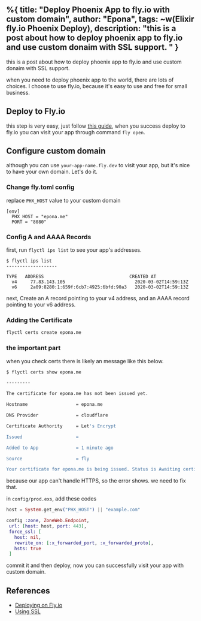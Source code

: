 %{
  title: "Deploy Phoenix App to fly.io with custom domain",
  author: "Epona",
  tags: ~w(Elixir fly.io Phoenix Deploy),
  description: "this is a post about how to deploy phoenix app to fly.io and use custom donaim with SSL support.
"
}
---

this is a post about how to deploy phoenix app to fly.io and use custom donaim with SSL support.

when you need to deploy phoenix app to the world, there are lots of choices. I choose to use fly.io, because it's easy to use and free for small business.

## Deploy to Fly.io

this step is very easy, just follow [this guide](https://hexdocs.pm/phoenix/fly.html#what-we-ll-need), when you success deploy to fly.io you can visit your app through command `fly open`.

## Configure custom domain

although you can use `your-app-name.fly.dev` to visit your app, but it's nice to have your own domain. Let's do it.

### Change fly.toml config

replace `PHX_HOST` value to your custom domain

```
[env]
  PHX_HOST = "epona.me"
  PORT = "8080"
```

### Config A and AAAA Records

first, run `flyctl ips list` to see your app's addresses.

```
$ flyctl ips list
-------------------

TYPE   ADDRESS                                CREATED AT
  v4     77.83.143.105                          2020-03-02T14:59:13Z
  v6     2a09:8280:1:659f:6cb7:4925:6bfd:90a3   2020-03-02T14:59:13Z
```

next, Create an A record pointing to your v4 address, and an AAAA record pointing to your v6 address. 


### Adding the Certificate

```bash
flyctl certs create epona.me
```

### the important part

when you check certs there is likely an message like this below.

```bash
$ flyctl certs show epona.me

---------

The certificate for epona.me has not been issued yet.

Hostname                  = epona.me

DNS Provider              = cloudflare

Certificate Authority     = Let's Encrypt

Issued                    = 

Added to App              = 1 minute ago

Source                    = fly

Your certificate for epona.me is being issued. Status is Awaiting certificates. Make sure to create another certificate for www.epona.me when the current certificate is issued.

```

because our app can't handle HTTPS, so the error shows. we need to fix that.

in `config/prod.exs`, add these codes


```elixir
host = System.get_env("PHX_HOST") || "example.com"

config :zone, ZoneWeb.Endpoint,
 url: [host: host, port: 443],
 force_ssl: [
   host: nil,
   rewrite_on: [:x_forwarded_port, :x_forwarded_proto],
   hsts: true
 ]
```

commit it and then deploy, now you can successfully visit your app with custom domain.


## References

- [Deploying on Fly.io](https://hexdocs.pm/phoenix/fly.html#content)
- [Using SSL](https://hexdocs.pm/phoenix/using_ssl.html)
